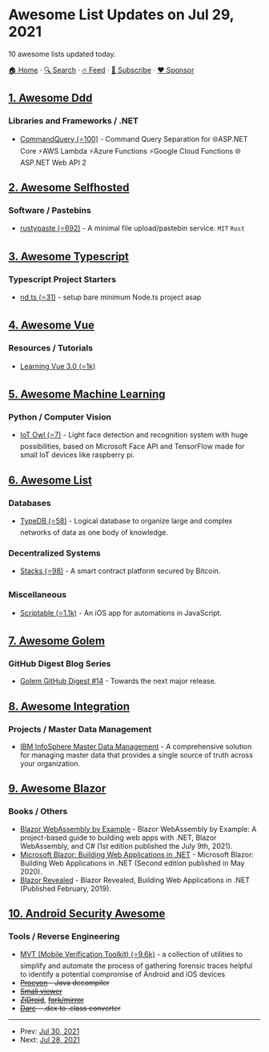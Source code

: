 # Awesome List Updates on Jul 29, 2021

10 awesome lists updated today.

[🏠 Home](/README.md) · [🔍 Search](https://www.trackawesomelist.com/search/) · [🔥 Feed](https://www.trackawesomelist.com/rss.xml) · [📮 Subscribe](https://trackawesomelist.us17.list-manage.com/subscribe?u=d2f0117aa829c83a63ec63c2f&id=36a103854c) · [❤️  Sponsor](https://github.com/sponsors/theowenyoung)



## [1. Awesome Ddd](/content/heynickc/awesome-ddd/README.md)

### Libraries and Frameworks / .NET

*   [CommandQuery (⭐100)](https://github.com/hlaueriksson/CommandQuery) - Command Query Separation for 🌐ASP.NET Core ⚡AWS Lambda ⚡Azure Functions ⚡Google Cloud Functions 🌐ASP.NET Web API 2

## [2. Awesome Selfhosted](/content/awesome-selfhosted/awesome-selfhosted/README.md)

### Software / Pastebins

*   [rustypaste (⭐692)](https://github.com/orhun/rustypaste) - A minimal file upload/pastebin service. `MIT` `Rust`

## [3. Awesome Typescript](/content/dzharii/awesome-typescript/README.md)

### Typescript Project Starters

*   [nd.ts (⭐31)](https://github.com/heyayushh/nd.ts/) - setup bare minimum Node.ts project asap

## [4. Awesome Vue](/content/vuejs/awesome-vue/README.md)

### Resources / Tutorials

*   [Learning Vue 3.0 (⭐1k)](https://github.com/chengpeiquan/learning-vue3)

## [5. Awesome Machine Learning](/content/josephmisiti/awesome-machine-learning/README.md)

### Python / Computer Vision

*   [IoT Owl (⭐7)](https://github.com/Ret2Me/IoT-Owl) - Light face detection and recognition system with huge possibilities, based on Microsoft Face API and TensorFlow made for small IoT devices like raspberry pi.

## [6. Awesome List](/content/sindresorhus/awesome/README.md)

### Databases

*   [TypeDB (⭐58)](https://github.com/vaticle/typedb-awesome#readme) - Logical database to organize large and complex networks of data as one body of knowledge.

### Decentralized Systems

*   [Stacks (⭐98)](https://github.com/friedger/awesome-stacks-chain#readme) - A smart contract platform secured by Bitcoin.

### Miscellaneous

*   [Scriptable (⭐1.1k)](https://github.com/dersvenhesse/awesome-scriptable#readme) - An iOS app for automations in JavaScript.

## [7. Awesome Golem](/content/golemfactory/awesome-golem/README.md)

### GitHub Digest Blog Series

*   [Golem GitHub Digest #14](https://blog.golemproject.net/golem-github-digest-14/) - Towards the next major release.

## [8. Awesome Integration](/content/stn1slv/awesome-integration/README.md)

### Projects / Master Data Management

*   [IBM InfoSphere Master Data Management](https://www.ibm.com/products/ibm-infosphere-master-data-management) - A comprehensive solution for managing master data that provides a single source of truth across your organization.

## [9. Awesome Blazor](/content/AdrienTorris/awesome-blazor/README.md)

### Books / Others

*   [Blazor WebAssembly by Example](https://www.amazon.com/Blazor-WebAssembly-Example-project-based-building-ebook/dp/B095X7FH6M) - Blazor WebAssembly by Example: A project-based guide to building web apps with .NET, Blazor WebAssembly, and C# (1st edition published the July 9th, 2021).
*   [Microsoft Blazor: Building Web Applications in .NET](https://www.amazon.com/Microsoft-Blazor-Building-Applications-NET/dp/1484259270/ref=pd_sbs_2/144-0745230-5007239?pd_rd_w=LPinn\&pf_rd_p=3676f086-9496-4fd7-8490-77cf7f43f846\&pf_rd_r=V7CQTYC0W8RZAVPVVXA1\&pd_rd_r=b34ab9d9-09dd-4eca-9207-f56311bde8d2\&pd_rd_wg=9V1tA\&pd_rd_i=1484259270\&psc=1) - Microsoft Blazor: Building Web Applications in .NET (Second edition published in May 2020).
*   [Blazor Revealed](https://www.apress.com/gp/book/9781484243428) - Blazor Revealed, Building Web Applications in .NET (Published February, 2019).

## [10. Android Security Awesome](/content/ashishb/android-security-awesome/README.md)

### Tools / Reverse Engineering

*   [MVT (Mobile Verification Toolkit) (⭐9.6k)](https://github.com/mvt-project/mvt) - a collection of utilities to simplify and automate the process of gathering forensic traces helpful to identify a potential compromise of Android and iOS devices
*   ~~[Procyon](https://bitbucket.org/mstrobel/procyon/wiki/Java%20Decompiler) - Java decompiler~~
*   ~~[Smali viewer](http://blog.avlyun.com/wp-content/uploads/2014/04/SmaliViewer.zip)~~
*   ~~[ZjDroid](https://github.com/BaiduSecurityLabs/ZjDroid)~~, ~~[fork/mirror](https://github.com/yangbean9/ZjDroid)~~
*   ~~[Dare](http://siis.cse.psu.edu/dare/index.html) – .dex to .class converter~~

---

- Prev: [Jul 30, 2021](/content/2021/07/30/README.md)
- Next: [Jul 28, 2021](/content/2021/07/28/README.md)